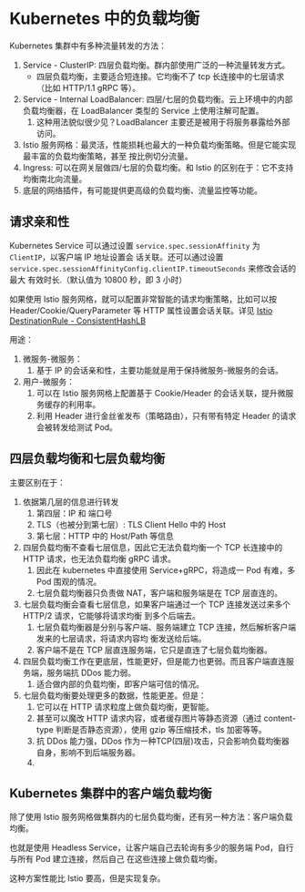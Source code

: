 # Kubernetes 中的负载均衡

Kubernetes 集群中有多种流量转发的方法：

1. Service - ClusterIP: 四层负载均衡。群内部使用广泛的一种流量转发方式。
   - 四层负载均衡，主要适合短连接。它均衡不了 tcp 长连接中的七层请求（比如 HTTP/1.1 gRPC 等）。
2. Service - Internal LoadBalancer: 四层/七层的负载均衡。云上环境中的内部负载均衡器，在 LoadBalancer
   类型的 Service 上使用注解可配置。
   1. 这种用法貌似很少见？LoadBalancer 主要还是被用于将服务暴露给外部访问。
3. Istio 服务网格：最灵活，性能损耗也最大的一种负载均衡策略。但是它能实现最丰富的负载均衡策略，甚至
   按比例切分流量。
4. Ingress: 可以在网关层做四/七层的负载均衡。和 Istio 的区别在于：它不支持均衡南北向流量。
5. 底层的网络插件，有可能提供更高级的负载均衡、流量监控等功能。

## 请求亲和性

Kubernetes Service 可以通过设置 `service.spec.sessionAffinity` 为 `ClientIP`，以客户端 IP 地址设置会
话关联。还可以通过设置 `service.spec.sessionAffinityConfig.clientIP.timeoutSeconds` 来修改会话的最大
有效时长.（默认值为 10800 秒，即 3 小时）

如果使用 Istio 服务网格，就可以配置非常智能的请求均衡策略，比如可以按 Header/Cookie/QueryParameter
等 HTTP 属性设置会话关联。详见
[Istio DestinationRule - ConsistentHashLB](https://istio.io/latest/docs/reference/config/networking/destination-rule/#LoadBalancerSettings-ConsistentHashLB)

用途：

1. 微服务-微服务：
   1. 基于 IP 的会话亲和性，主要功能就是用于保持微服务-微服务的会话。
2. 用户-微服务：
   1. 可以在 Istio 服务网格上配置基于 Cookie/Header 的会话关联，提升微服务缓存的利用率。
   2. 利用 Header 进行金丝雀发布（策略路由），只有带有特定 Header 的请求会被转发给测试 Pod。

## 四层负载均衡和七层负载均衡

主要区别在于：

1. 依据第几层的信息进行转发
   1. 第四层：IP 和 端口号
   2. TLS（也被分到第七层）: TLS Client Hello 中的 Host
   3. 第七层：HTTP 中的 Host/Path 等信息
2. 四层负载均衡不查看七层信息，因此它无法负载均衡一个 TCP 长连接中的 HTTP 请求，也无法负载均衡 gRPC
   请求。
   1. 因此在 kubernetes 中直接使用 Service+gRPC，将造成一 Pod 有难，多 Pod 围观的情况。
   2. 七层负载均衡器只负责做 NAT，客户端和服务端是在 TCP 层直连的。
3. 七层负载均衡会查看七层信息，如果客户端通过一个 TCP 连接发送过来多个 HTTP/2 请求，它能够将请求均衡
   到多个后端去。
   1. 七层负载均衡器是分别与客户端、服务端建立 TCP 连接，然后解析客户端发来的七层请求，将请求内容均
      衡发送给后端。
   1. 客户端不是在 TCP 层直连服务端，它只是直连了七层负载均衡器。
4. 四层负载均衡工作在更底层，性能更好，但是能力也更弱。而且客户端直连服务端，服务端抗 DDos 能力弱。
   1. 适合做内部的负载均衡，即客户端可信的情况。
5. 七层负载均衡要处理更多的数据，性能更差。但是：
   1. 它可以在 HTTP 请求粒度上做负载均衡，更智能。
   2. 甚至可以魔改 HTTP 请求内容，或者缓存图片等静态资源（通过 content-type 判断是否静态资源），使用
      gzip 等压缩技术，tls 加密等等。
   3. 抗 DDos 能力强，DDos 作为一种TCP(四层)攻击，只会影响负载均衡器自身，影响不到后端服务器。
   4.

## Kubernetes 集群中的客户端负载均衡

除了使用 Istio 服务网格做集群内的七层负载均衡，还有另一种方法：客户端负载均衡。

也就是使用 Headless Service，让客户端自己去轮询有多少的服务端 Pod，自行与所有 Pod 建立连接，然后自己
在这些连接上做负载均衡。

这种方案性能比 Istio 要高，但是实现复杂。
